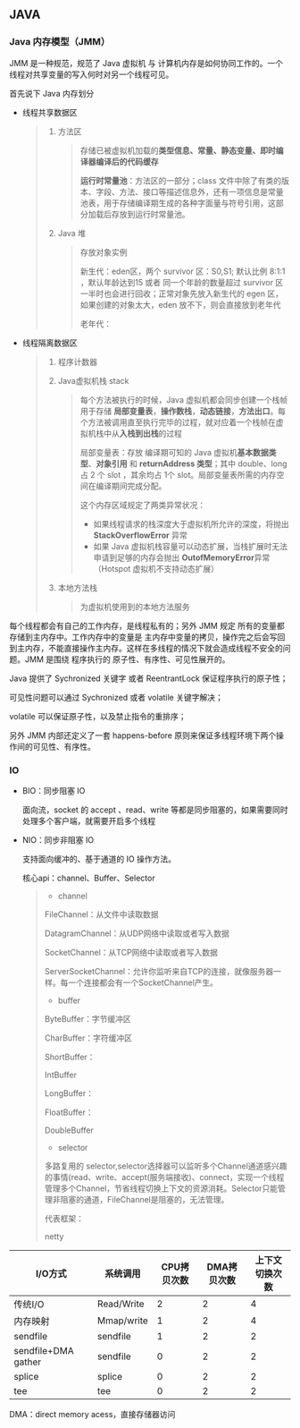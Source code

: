 ## JAVA

### Java 内存模型（JMM）

JMM 是一种规范，规范了 Java 虚拟机 与 计算机内存是如何协同工作的。一个线程对共享变量的写入何时对另一个线程可见。

首先说下 Java 内存划分

- 线程共享数据区

  > 1. 方法区
  >
  >    > 存储已被虚拟机加载的**类型信息、常量、静态变量、即时编译器编译后的代码缓存**
  >    >
  >    > **运行时常量池**：方法区的一部分；class 文件中除了有类的版本、字段、方法、接口等描述信息外，还有一项信息是常量池表，用于存储编译期生成的各种字面量与符号引用，这部分加载后存放到运行时常量池。
  >
  > 2. Java 堆  
  >
  >    > 存放对象实例
  >    >
  >    > 新生代：eden区，两个 survivor 区：S0,S1; 默认比例 8:1:1 ，默认年龄达到15 或者 同一个年龄的数量超过 survivor 区一半时也会进行回收；正常对象先放入新生代的 egen 区，如果创建的对象太大，eden 放不下，则会直接放到老年代
  >    >
  >    > 老年代：

- 线程隔离数据区

  > 1. 程序计数器
  >
  > 2. Java虚拟机栈  stack
  >
  >    > 每个方法被执行的时候，Java 虚拟机都会同步创建一个栈帧用于存储 **局部变量表**，**操作数栈**，**动态链接**，**方法出口**。每个方法被调用直至执行完毕的过程，就对应着一个栈帧在虚拟机栈中从**入栈到出栈**的过程
  >    >
  >    > 局部变量表：存放 编译期可知的 Java 虚拟机**基本数据类型**、**对象引用** 和  **returnAddress 类型**；其中 double、long 占 2 个 slot ，其余均占 1个 slot。局部变量表所需的内存空间在编译期间完成分配。
  >    >
  >    > 这个内存区域规定了两类异常状况：
  >    >
  >    > - 如果线程请求的栈深度大于虚拟机所允许的深度，将抛出 **StackOverflowError** 异常
  >    > - 如果 Java 虚拟机栈容量可以动态扩展，当栈扩展时无法申请到足够的内存会抛出 **OutofMemoryError**异常（Hotspot 虚拟机不支持动态扩展）
  >
  > 3. 本地方法栈
  >
  >    > 为虚拟机使用到的本地方法服务

每个线程都会有自己的工作内存，是线程私有的；另外 JMM 规定 所有的变量都存储到主内存中。工作内存中的变量是 主内存中变量的拷贝，操作完之后会写回到主内存，不能直接操作主内存。这样在多线程的情况下就会造成线程不安全的问题。JMM 是围绕 程序执行的 原子性、有序性、可见性展开的。

Java 提供了 Sychronized 关键字 或者 ReentrantLock 保证程序执行的原子性；

可见性问题可以通过 Sychronized 或者 volatile 关键字解决；

volatile 可以保证原子性，以及禁止指令的重排序；

另外 JMM 内部还定义了一套 happens-before 原则来保证多线程环境下两个操作间的可见性、有序性。

### IO

- BIO：同步阻塞 IO

  面向流，socket 的 accept 、read、write 等都是同步阻塞的，如果需要同时处理多个客户端，就需要开启多个线程

- NIO：同步非阻塞 IO

  支持面向缓冲的、基于通道的 IO 操作方法。

  核心api：channel、Buffer、Selector

  > - channel
  >
  > FileChannel：从文件中读取数据
  >
  > DatagramChannel：从UDP网络中读取或者写入数据
  >
  > SocketChannel：从TCP网络中读取或者写入数据
  >
  > ServerSocketChannel：允许你监听来自TCP的连接，就像服务器一样。每一个连接都会有一个SocketChannel产生。
  >
  > - buffer
  >
  > ByteBuffer：字节缓冲区
  >
  > CharBuffer：字符缓冲区
  >
  > ShortBuffer：
  >
  > IntBuffer
  >
  > LongBuffer：
  >
  > FloatBuffer：
  >
  > DoubleBuffer
  >
  > - selector
  >
  > 多路复用的 selector,selector选择器可以监听多个Channel通道感兴趣的事情(read、write、accept(服务端接收)、connect，实现一个线程管理多个Channel，节省线程切换上下文的资源消耗。Selector只能管理非阻塞的通道，FileChannel是阻塞的，无法管理。
  >
  > 代表框架：
  >
  > netty

| I/O方式             | 系统调用   | CPU拷贝次数 | DMA拷贝次数 | 上下文切换次数 |
| ------------------- | ---------- | ----------- | ----------- | -------------- |
| 传统I/O             | Read/Write | 2           | 2           | 4              |
| 内存映射            | Mmap/write | 1           | 2           | 4              |
| sendfile            | sendfile   | 1           | 2           | 2              |
| sendfile+DMA gather | sendfile   | 0           | 2           | 2              |
| splice              | splice     | 0           | 2           | 2              |
| tee                 | tee        | 0           | 2           | 2              |

DMA：direct memory acess，直接存储器访问

### 

